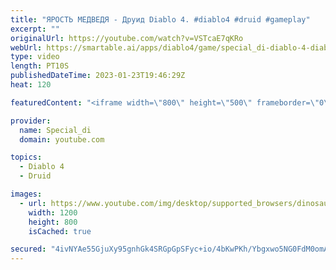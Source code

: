 ```yaml
---
title: "ЯРОСТЬ МЕДВЕДЯ - Друид Diablo 4. #diablo4 #druid #gameplay"
excerpt: ""
originalUrl: https://youtube.com/watch?v=VSTcaE7qKRo
webUrl: https://smartable.ai/apps/diablo4/game/special_di-diablo-4-diablo4-druid-gameplay/
type: video
length: PT10S
publishedDateTime: 2023-01-23T19:46:29Z
heat: 120

featuredContent: "<iframe width=\"800\" height=\"500\" frameborder=\"0\" src=\"https://www.youtube.com/embed/VSTcaE7qKRo\" allow=\"accelerometer; autoplay; encrypted-media; gyroscope; picture-in-picture\" allowfullscreen></iframe>"

provider:
  name: Special_di
  domain: youtube.com

topics:
  - Diablo 4
  - Druid

images:
  - url: https://www.youtube.com/img/desktop/supported_browsers/dinosaur.png
    width: 1200
    height: 800
    isCached: true

secured: "4ivNYAe55GjuXy95gnhGk4SRGpGpSFyc+io/4bKwPKh/Ybgxwo5NG0FdM0omAglsv0HmONt0yVUKuRcHZfjDNLCXxstdZ5+9N2bY8+jaAWE8AM7ZK8y3sgpvutqqhWVC6gUzjs/e/RLy/r3xrL0PbtlGUwvXHx5ioy9jXlL9znTh9b/GHCed+AVq8kPv1/HlKSqbkoN2yTLDT/tmr4YET99mOCFn+AaJTrRx4Ir44ExoVv8P1dYkEMfOH3Sg5xpDcivJA4wZ+MvVowgpZMzPDYXdfTAbpx7aYAT/A6WmSqNZA6NpF6v08uxc5TdlldhFFN+oWLzA3+HVvmJnuopo+AQHXXx+7fq6VUDDtsmYKPC6rHBDey+zJC9GtHb7srjV98FeHiyKFqaC9klVztbJuQ==;P8emrsUpLFTPReWSfDAMPw=="
---
```


